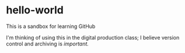 # hello-world
This is a sandbox for learning GitHub

I'm thinking of using this in the digital production class; I believe version control and archiving is *important.*
